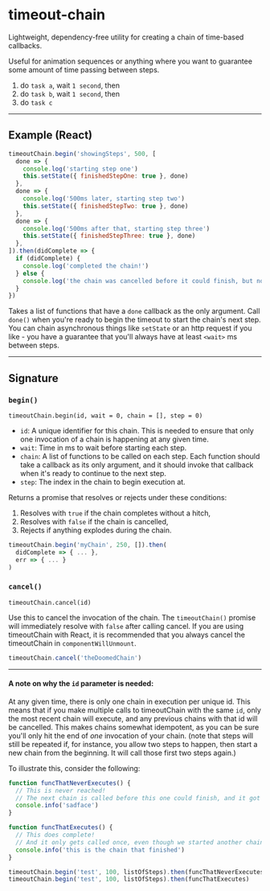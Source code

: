 # timeout-chain

Lightweight, dependency-free utility for creating a chain of time-based callbacks.

Useful for animation sequences or anything where you want to guarantee some amount of time passing between steps.

1. do `task a`, wait `1 second`, then
1. do `task b`, wait `1 second`, then
1. do `task c`

---

## Example (React)

```javascript
timeoutChain.begin('showingSteps', 500, [
  done => {
    console.log('starting step one')
    this.setState({ finishedStepOne: true }, done)
  },
  done => {
    console.log('500ms later, starting step two')
    this.setState({ finishedStepTwo: true }, done)
  },
  done => {
    console.log('500ms after that, starting step three')
    this.setState({ finishedStepThree: true }, done)
  },
]).then(didComplete => {
  if (didComplete) {
    console.log('completed the chain!')
  } else {
    console.log('the chain was cancelled before it could finish, but nothing unexpected happened!')
  }
})
```

Takes a list of functions that have a `done` callback as the only argument.
Call `done()` when you're ready to begin the timeout to start the chain's next step.
You can chain asynchronous things like `setState` or an http request if you like - you have a guarantee that you'll always have at least `<wait>` ms between steps.

---

## Signature

### `begin()`

`timeoutChain.begin(id, wait = 0, chain = [], step = 0)`

* `id`: A unique identifier for this chain. This is needed to ensure that only one invocation of a chain
        is happening at any given time.
* `wait`: Time in ms to wait before starting each step.
* `chain`: A list of functions to be called on each step. Each function should take a callback as
           its only argument, and it should invoke that callback when it's ready to continue to the
           next step.
* `step`: The index in the chain to begin execution at.

Returns a promise that resolves or rejects under these conditions:
  1. Resolves with `true` if the chain completes without a hitch,
  2. Resolves with `false` if the chain is cancelled,
  3. Rejects if anything explodes during the chain.

```javascript
timeoutChain.begin('myChain', 250, []).then(
  didComplete => { ... },
  err => { ... }
)
```

### `cancel()`

`timeoutChain.cancel(id)`

Use this to cancel the invocation of the chain.
The `timeoutChain()` promise will immediately resolve with `false` after calling cancel.
If you are using timeoutChain with React, it is recommended that you always cancel the timeoutChain
in `componentWillUnmount`.

```javascript
timeoutChain.cancel('theDoomedChain')
```

---

#### A note on why the `id` parameter is needed:

At any given time, there is only one chain in execution per unique id.
This means that if you make multiple calls to timeoutChain with the same `id`,
only the most recent chain will execute, and any previous chains with that id will be cancelled.
This makes chains somewhat idempotent, as you can be sure you'll only hit the end of _one_ invocation
of your chain. (note that steps will still be repeated if, for instance, you allow two steps to happen,
then start a new chain from the beginning. It will call those first two steps again.)

To illustrate this, consider the following:

```javascript
function funcThatNeverExecutes() {
  // This is never reached!
  // The next chain is called before this one could finish, and it got replaced.
  console.info('sadface')
}

function funcThatExecutes() {
  // This does complete!
  // And it only gets called once, even though we started another chain before this.
  console.info('this is the chain that finished')
}

timeoutChain.begin('test', 100, listOfSteps).then(funcThatNeverExecutes)
timeoutChain.begin('test', 100, listOfSteps).then(funcThatExecutes)
```
